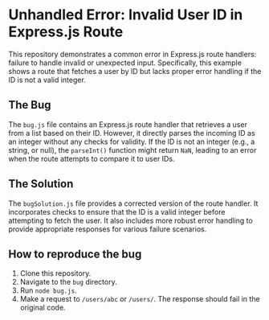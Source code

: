 # Unhandled Error: Invalid User ID in Express.js Route

This repository demonstrates a common error in Express.js route handlers:  failure to handle invalid or unexpected input.  Specifically, this example shows a route that fetches a user by ID but lacks proper error handling if the ID is not a valid integer.

## The Bug

The `bug.js` file contains an Express.js route handler that retrieves a user from a list based on their ID.  However, it directly parses the incoming ID as an integer without any checks for validity. If the ID is not an integer (e.g., a string, or null), the `parseInt()` function might return `NaN`, leading to an error when the route attempts to compare it to user IDs.

## The Solution

The `bugSolution.js` file provides a corrected version of the route handler. It incorporates checks to ensure that the ID is a valid integer before attempting to fetch the user.  It also includes more robust error handling to provide appropriate responses for various failure scenarios.

## How to reproduce the bug

1. Clone this repository.
2. Navigate to the `bug` directory.
3. Run `node bug.js`.
4. Make a request to `/users/abc` or `/users/`.  The response should fail in the original code.
